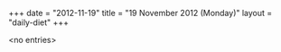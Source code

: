 +++
date = "2012-11-19"
title = "19 November 2012 (Monday)"
layout = "daily-diet"
+++


\<no entries\>


